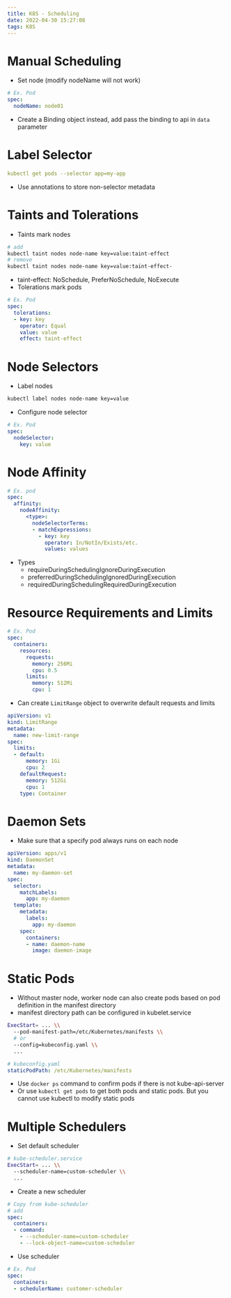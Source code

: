 ```yaml
---
title: K8S - Scheduling
date: 2022-04-30 15:27:08
tags: K8S
---
```


# Manual Scheduling
- Set node (modify nodeName will not work)
```yaml
# Ex. Pod
spec:
  nodeName: node01
```
- Create a Binding object instead, add pass the binding to api in `data` parameter

# Label Selector
```yaml
kubectl get pods --selector app=my-app
```
- Use annotations to store non-selector metadata

# Taints and Tolerations
- Taints mark nodes
```sh
# add
kubectl taint nodes node-name key=value:taint-effect
# remove
kubectl taint nodes node-name key=value:taint-effect-
```
- taint-effect: NoSchedule, PreferNoSchedule, NoExecute
- Tolerations mark pods
```yaml
# Ex. Pod
spec:
  tolerations:
  - key: key
    operator: Equal
    value: value
    effect: taint-effect
```

# Node Selectors
- Label nodes
```sh
kubectl label nodes node-name key=value
```
- Configure node selector
```yaml
# Ex. Pod
spec:
  nodeSelector:
    key: value
```

# Node Affinity
```yaml
# Ex. pod
spec:
  affinity:
    nodeAffinity:
      <type>:
        nodeSelectorTerms:
        - matchExpressions:
          - key: key
            operator: In/NotIn/Exists/etc.
            values: values
```
- Types
  - requireDuringSchedulingIgnoreDuringExecution
  - preferredDuringSchedulingIgnoredDuringExecution
  - requiredDuringSchedulingRequiredDuringExecution

# Resource Requirements and Limits
```yaml
# Ex. Pod
spec:
  containers:
    resources:
      requests:
        memory: 256Mi
        cpu: 0.5
      limits:
        memory: 512Mi
        cpu: 1
```
- Can create `LimitRange` object to overwrite default requests and limits
```yaml
apiVersion: v1
kind: LimitRange
metadata:
  name: new-limit-range
spec:
  limits:
  - default:
      memory: 1Gi
      cpu: 2
    defaultRequest:
      memory: 512Gi
      cpu: 1
    type: Container
```

# Daemon Sets
- Make sure that a specify pod always runs on each node
```yaml
apiVersion: apps/v1
kind: DaemonSet
metadata:
  name: my-daemon-set
spec:
  selector:
    matchLabels:
      app: my-daemon
  template:
    metadata:
      labels:
        app: my-daemon
    spec:
      containers:
      - name: daemon-name
        image: daemon-image
```

# Static Pods
- Without master node, worker node can also create pods based on pod definition in the manifest directory
- manifest directory path can be configured in kubelet.service
```sh
ExecStart= ... \\
  --pod-manifest-path=/etc/Kubernetes/manifests \\
  # or
  --config=kubeconfig.yaml \\
  ...
```
```yaml
# kubeconfig.yaml
staticPodPath: /etc/Kubernetes/manifests
```
- Use `docker ps` command to confirm pods if there is not kube-api-server
- Or use `kubectl get pods` to get both pods and static pods. But you cannot use kubectl to modify static pods

# Multiple Schedulers
- Set default scheduler
```sh
# kube-scheduler.service
ExecStart= ... \\
  --scheduler-name=custom-scheduler \\
  ...
```
- Create a new scheduler
```yaml
# Copy from kube-scheduler
# add
spec:
  containers:
  - command:
    - --scheduler-name=custom-scheduler
    - --lock-object-name=custom-scheduler
```
- Use scheduler
```yaml
# Ex. Pod
spec:
  containers:
  - schedulerName: customer-scheduler
```
